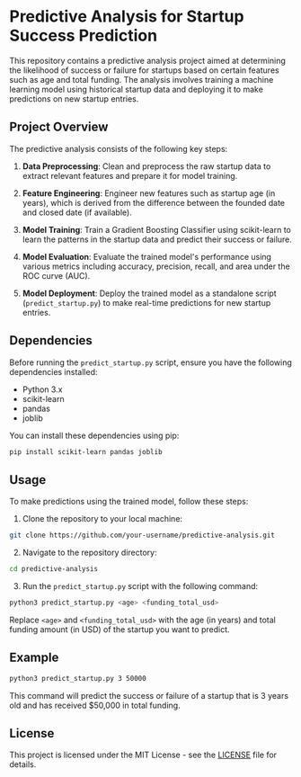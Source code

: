 # Predictive Analysis for Startup Success Prediction

This repository contains a predictive analysis project aimed at determining the likelihood of success or failure for startups based on certain features such as age and total funding. The analysis involves training a machine learning model using historical startup data and deploying it to make predictions on new startup entries.

## Project Overview

The predictive analysis consists of the following key steps:

1. **Data Preprocessing**: Clean and preprocess the raw startup data to extract relevant features and prepare it for model training.

2. **Feature Engineering**: Engineer new features such as startup age (in years), which is derived from the difference between the founded date and closed date (if available).

3. **Model Training**: Train a Gradient Boosting Classifier using scikit-learn to learn the patterns in the startup data and predict their success or failure.

4. **Model Evaluation**: Evaluate the trained model's performance using various metrics including accuracy, precision, recall, and area under the ROC curve (AUC).

5. **Model Deployment**: Deploy the trained model as a standalone script (`predict_startup.py`) to make real-time predictions for new startup entries.

## Dependencies

Before running the `predict_startup.py` script, ensure you have the following dependencies installed:

- Python 3.x
- scikit-learn
- pandas
- joblib

You can install these dependencies using pip:

```bash
pip install scikit-learn pandas joblib
```

## Usage

To make predictions using the trained model, follow these steps:

1. Clone the repository to your local machine:

```bash
git clone https://github.com/your-username/predictive-analysis.git
```

2. Navigate to the repository directory:

```bash
cd predictive-analysis
```

3. Run the `predict_startup.py` script with the following command:

```bash
python3 predict_startup.py <age> <funding_total_usd>
```

Replace `<age>` and `<funding_total_usd>` with the age (in years) and total funding amount (in USD) of the startup you want to predict.

## Example

```bash
python3 predict_startup.py 3 50000
```

This command will predict the success or failure of a startup that is 3 years old and has received $50,000 in total funding.

## License

This project is licensed under the MIT License - see the [LICENSE](LICENSE) file for details.